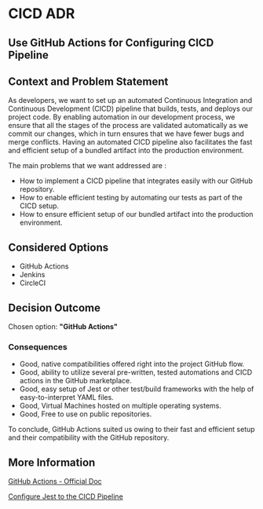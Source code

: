 # CICD ADR

## Use GitHub Actions for Configuring CICD Pipeline

## Context and Problem Statement

As developers, we want to set up an automated Continuous Integration and Continuous Development (CICD) pipeline that builds, tests, and deploys our project code. By enabling automation in our development process, we ensure that all the stages of the process are validated automatically as we commit our changes, which in turn ensures that we have fewer bugs and merge conflicts. Having an automated CICD pipeline also facilitates the fast and efficient setup of a bundled artifact into the production environment. 

The main problems that we want addressed are : 
 - How to implement a CICD pipeline that integrates easily with our GitHub repository.
 - How to enable efficient testing by automating our tests as part of the CICD setup.
 - How to ensure efficient setup of our bundled artifact into the production environment.

## Considered Options

* GitHub Actions
* Jenkins
* CircleCI

## Decision Outcome

Chosen option: <b>"GitHub Actions"</b>

### Consequences

* Good, native compatibilities offered right into the project GitHub flow.
* Good, ability to utilize several pre-written, tested automations and CICD actions in the GitHub marketplace.
* Good, easy setup of Jest or other test/build frameworks with the help of easy-to-interpret YAML files.
* Good, Virtual Machines hosted on multiple operating systems.
* Good, Free to use on public repositories.

To conclude, GitHub Actions suited us owing to their fast and efficient setup and their compatibility with the GitHub repository.

## More Information
[GitHub Actions - Official Doc](https://docs.github.com/en/actions)

[Configure Jest to the CICD Pipeline](https://medium.com/@trevorjperez1/add-jest-to-your-ci-cd-pipeline-with-github-actions-b369c0079173)